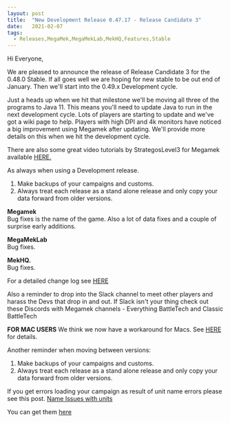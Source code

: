 ```yaml
---
layout: post
title:  "New Development Release 0.47.17 - Release Candidate 3"
date:   2021-02-07
tags:
  - Releases,MegaMek,MegaMekLab,MekHQ,Features,Stable
---
```


Hi Everyone,

We are pleased to announce the release of Release Candidate 3 for the 0.48.0 Stable. If all goes well we are hoping for new stable to be out end of January. Then we'll start into the 0.49.x Development cycle. 

Just a heads up when we hit that milestone we'll be moving all three of the programs to Java 11. This means you'll need to update Java to run in the next development cycle. Lots of players are starting to update and we've got a wiki page to help. Players with high DPI and 4k monitors have noticed a big improvement using Megamek after updating. We'll provide more details on this when we hit the development cycle.

There are also some great video tutorials by StrategosLevel3 for Megamek available [HERE.](https://www.youtube.com/playlist?list=PLHXHV2JDcebr4J3VyJlmU-Yp3cZp_OhWV)

As always when using a Development release.
1)  Make backups of your campaigns and customs.
2)  Always treat each release as a stand alone release and only copy your data forward from older versions.

**Megamek**<br/>
Bug fixes is the name of the game. Also a lot of data fixes and a couple of surprise early additions.

**MegaMekLab**<br/>
Bug fixes.

**MekHQ.**<br/>
Bug fixes.

For a detailed change log see [HERE](https://bg.battletech.com/forums/megamek-games/new-development-snapshot-0-47-17-rc3-for-megamek-megameklab-and-mekhq/)

Also a reminder to drop into the Slack channel to meet other players and harass the Devs that drop in and out. If Slack isn't your thing check out these Discords with Megamek channels - Everything BattleTech and Classic BattleTech

**FOR MAC USERS**
We think we now have a workaround for Macs.  See [HERE](https://megamek.org/wiki/mac_issues.html) for details.

Another reminder when moving between versions:<br/>
1)  Make backups of your campaigns and customs.<br/>
2)  Always treat each release as a stand alone release and only copy your data forward from older versions.

If you get errors loading your campaign as result of unit name errors please see this post. [Name Issues with units](https://github.com/MegaMek/megamek/wiki/Name-Issues-with-Units)

You can get them [here](https://megamek.org/downloads.html)

